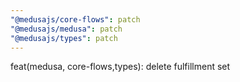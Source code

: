 ```yaml
---
"@medusajs/core-flows": patch
"@medusajs/medusa": patch
"@medusajs/types": patch
---
```


feat(medusa, core-flows,types): delete fulfillment set
